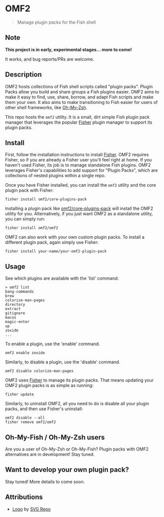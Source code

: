 # OMF2

> Manage plugin packs for the Fish shell

## Note

**This project is in early, experimental stages... more to come!**

It works, and bug reports/PRs are welcome.

## Description

OMF2 hosts collections of Fish shell scripts called "plugin packs". Plugin Packs allow you build and share groups a Fish plugins easier. OMF2 aims to make it easy to find, use, share, borrow, and adapt Fish scripts and make them your own. It also aims to make transitioning to Fish easier for users of other shell frameworks, like [Oh-My-Zsh][omz].

This repo hosts the `omf2` utility. It is a small, dirt simple Fish plugin pack manager that leverages the popular [Fisher][fisher] plugin manager to support its plugin packs.

## Install

First, follow the installation instructions to install [Fisher][fisher]. OMF2 requires Fisher, so if you are already a Fisher user you'll feel right at home. If you haven't used Fisher, its job is to manage standalone Fish plugins. OMF2 leverages Fisher's capabilities to add support for "Plugin Packs", which are collections of nested plugins within a single repo.

Once you have Fisher installed, you can install the `omf2` utility and the core plugin pack with Fisher:

```console
fisher install omf2/core-plugins-pack
```

Installing a plugin pack like [omf2/core-plugins-pack][core-plugins-pack] will install the OMF2 utility for you. Alternatively, if you just want OMF2 as a standalone utility, you can simply run:

```console
fisher install omf2/omf2
```

OMF2 can also work with your own custom plugin packs. To install a different plugin pack, again simply use Fisher:

```console
fisher install your-name/your-omf2-plugin-pack
```

## Usage

See which plugins are available with the 'list' command:

```console
> omf2 list
bang-commands
brew
colorize-man-pages
directory
extract
gitignore
macos
magic-enter
up
zoxide
...
```

To enable a plugin, use the 'enable' command.

```console
omf2 enable zoxide
```

Similarly, to disable a plugin, use the 'disable' command.

```console
omf2 disable colorize-man-pages
```

OMF2 uses [Fisher][fisher] to manage its plugin packs. That means updating your OMF2 plugin packs is as simple as running:

```console
fisher update
```

Similarly, to uninstall OMF2, all you need to do is disable all your plugin packs, and then use Fisher's uninstall:

```console
omf2 disable --all
fisher remove omf2/omf2
```

## Oh-My-Fish / Oh-My-Zsh users

Are you a user of Oh-My-Zsh or Oh-My-Fish? Plugin packs with OMF2 alternatives are in development! Stay tuned.

## Want to develop your own plugin pack?

Stay tuned! More details to come soon.

## Attributions

- [Logo][logo] by <a href="https://www.svgrepo.com" target="_blank">SVG Repo</a>


[omz]: https://github.com/ohmyzsh/ohmyzsh
[core-plugins-pack]: https://github.com/omf2/core-plugins-pack
[fisher]: https://github.com/jorgebucaran/fisher
[logo]: https://www.svgrepo.com/svg/156874/fish
